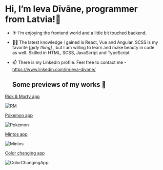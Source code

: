  # Hi, I’m Ieva Dīvāne, programmer from Latvia!:wave:
 
- :sunny: I’m enjoying the frontend world and a little bit touched backend.
- :woman_student: The latest knowledge I gained is React, Vue and Angular. SCSS is my favorite *[girly thing]* , but I am willing to learn and make beauty in code as well. Skilled in HTML, SCSS, JavaScript and TypeScript
- 📫 There is my LinkedIn profile. Feel free to contact me - https://www.linkedin.com/in/ieva-divane/
 
     ## Some previews of my works 👀

[Rick & Morty app](https://github.com/IevaDivane/Rick-Morty)

![RM](https://user-images.githubusercontent.com/82842403/173300945-f23c0367-d6ca-404a-9579-e38a01d3b84b.gif)

[Pokemon app](https://github.com/IevaDivane/Pokemon)

![Pokemon](https://user-images.githubusercontent.com/82842403/173300973-eccd7a29-9add-4520-a7a1-23c5ad503ad7.gif)

[Mintos app](https://github.com/IevaDivane/Mintos)

![Mintos](https://user-images.githubusercontent.com/82842403/173300996-fcf75c0f-1492-4613-ae93-6e9f6be01167.gif)

[Color changing app](https://github.com/IevaDivane/Body-color-change-application)

![ColorChangingApp](https://user-images.githubusercontent.com/82842403/173301018-9e52ce6a-db54-46ca-8631-1d3e5238d262.gif)

